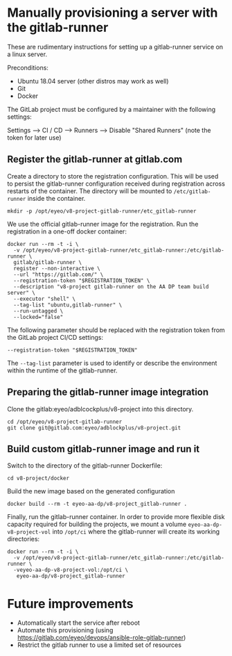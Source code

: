 # Manually provisioning a server with the gitlab-runner

These are rudimentary instructions for setting up a gitlab-runner service on a linux server.

Preconditions:

- Ubuntu 18.04 server (other distros may work as well)
- Git
- Docker

The GitLab project must be configured by a maintainer with the following settings:

Settings --> CI / CD -->  Runners --> Disable "Shared Runners" (note the token for later use)

## Register the gitlab-runner at gitlab.com

Create a directory to store the registration configuration. This will be used to persist the gitlab-runner configuration received during registration across restarts of the container. The directory will be mounted to `/etc/gitlab-runner` inside the container.

    mkdir -p /opt/eyeo/v8-project-gitlab-runner/etc_gitlab-runner

We use the official gitlab-runner image for the registration. Run the registration in a one-off docker container:

```
docker run --rm -t -i \
  -v /opt/eyeo/v8-project-gitlab-runner/etc_gitlab-runner:/etc/gitlab-runner \
  gitlab/gitlab-runner \
  register --non-interactive \
  --url "https://gitlab.com/" \
  --registration-token "$REGISTRATION_TOKEN" \
  --description "v8-project gitlab-runner on the AA DP team build server" \
  --executor "shell" \
  --tag-list "ubuntu,gitlab-runner" \
  --run-untagged \
  --locked="false"
```

The following parameter should be replaced with the registration token from the GitLab project CI/CD settings:

    --registration-token "$REGISTRATION_TOKEN"

The `--tag-list` parameter is used to identify or describe the environment within the runtime of the gitlab-runner.

## Preparing the gitlab-runner image integration

Clone the gitlab:eyeo/adblcockplus/v8-project into this directory.

    cd /opt/eyeo/v8-project-gitlab-runner
    git clone git@gitlab.com:eyeo/adblockplus/v8-project.git

## Build custom gitlab-runner image and run it

Switch to the directory of the gitlab-runner Dockerfile:

    cd v8-project/docker

Build the new image based on the generated configuration

    docker build --rm -t eyeo-aa-dp/v8-project_gitlab-runner .

Finally, run the gitlab-runner container. In order to provide more flexible disk capacity required for building the projects, we mount a volume `eyeo-aa-dp-v8-project-vol` into `/opt/ci` where the gitlab-runner will create its working directories:

```
docker run --rm -t -i \
  -v /opt/eyeo/v8-project-gitlab-runner/etc_gitlab-runner:/etc/gitlab-runner \
  -veyeo-aa-dp-v8-project-vol:/opt/ci \
   eyeo-aa-dp/v8-project_gitlab-runner
```

# Future improvements

- Automatically start the service after reboot
- Automate this provisioning (using https://gitlab.com/eyeo/devops/ansible-role-gitlab-runner)
- Restrict the gitlab runner to use a limited set of resources

